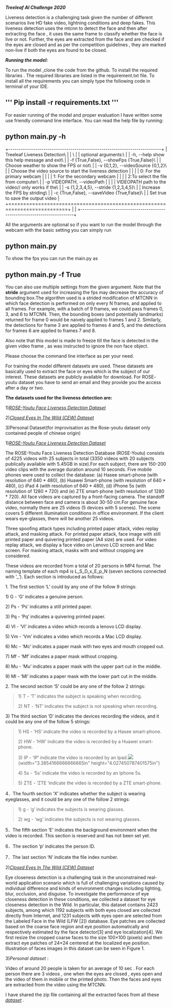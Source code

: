 ***Treeleaf AI Challenge 2020***

Liveness detection is a challenging task given the number of different
scenarios live HD fake video, lightning conditions and deep fakes. This
liveness detection uses the mtcnn to detect the face and then after
extracting the face , it uses the same frame to classify whether the
face is live or not. Further, the eyes are extracted from the face and
are checked if the eyes are closed and as per the competition guidelines
, they are marked non-live if both the eyes are found to be closed.

***Running the model:***

To run the model ,clone the code from the github. To install the
required libraries . The required libraries are listed in the
requirement.txt file. To install all the requirements you can simply
type the following code in terminal of your IDE.

'''
  Pip install -r requirements.txt
'''
---------------------------------

For easier running of the model and proper evaluation I have written
some use friendly command line interface. You can read the help file by
running:

  python main.py -h
  -------------------

+--------------------------------------------------------------------------+
| Treeleaf Liveness Detection\                                             |
| \                                                                        |
| optional arguments:\                                                     |
| -h, --help show this help message and exit\                              |
| -f {True,False}, --showFps {True,False}\                                 |
| Choose weather to show the FPS or not\                                   |
| -v {0,1,2}, --videoSource {0,1,2}\                                       |
| Choose the video source to start the liveness detection                  |
|                                                                          |
| 0: For the primary webcam                                                |
|                                                                          |
| 1: For the secondary webcam                                              |
|                                                                          |
| 2:To select the file from computer\                                      |
| -p VIDEOPATH, --videoPath                                                |
|                                                                          |
| VIDEOPATH path to the video// only works if the\                         |
| -s {1,2,3,4,5}, --stride {1,2,3,4,5}\                                    |
| Increase the FPS by striding\                                            |
| -c {True,False}, --saveVideo {True,False}\                               |
| Set true to save the output video                                        |
+==========================================================================+
|                                                                          |
+--------------------------------------------------------------------------+

All the arguments are optional so if you want to run the model through
the webcam with the basic setting you can simply run

  python main.py
  ----------------

To show the fps you can run the main.py as

  python main.py -f True
  ------------------------

You can also use multiple settings from the given argument. Note that
the **stride** argument used for increasing the fps may decrease the
accuracy of bounding box.The algorithm used is a strided modification of
MTCNN in which face detection is performed on only every N frames, and
applied to all frames. For example, with a batch of 9 frames, we could
pass frames 0, 3, and 6 to MTCNN. Then, the bounding boxes (and
potentially landmarks) returned for frame 0 would be naively applied to
frames 1 and 2. Similarly, the detections for frame 3 are applied to
frames 4 and 5, and the detections for frames 6 are applied to frames 7
and 8.

Also note that this model is made to freeze till the face is detected in
the given video frame , as was instructed to ignore the non face object.

Please choose the command line interface as per your need.

For training the model different datasets are used. These datasets are
basically used to extract the face or eyes which is the subject of our
interest. These datasets are publicly available for download. For ROSE-
youtu dataset you have to send an email and they provide you the access
after a day or two.

**The datasets used for the liveness detection are:**

1)[*ROSE-Youtu Face Liveness Detection
Dataset*](http://rose1.ntu.edu.sg/datasets/faceLivenessDetection.asp)

2)[*Closed Eyes In The Wild (CEW)
Dataset*](http://parnec.nuaa.edu.cn/_upload/tpl/02/db/731/template731/pages/xtan/ClosedEyeDatabases.html)

3)Personal Dataset(for improvisation as the Rose-youtu dataset only
contained people of chinese origin)

1)[*ROSE-Youtu Face Liveness Detection
Dataset*](http://rose1.ntu.edu.sg/datasets/faceLivenessDetection.asp)

The ROSE-Youtu Face Liveness Detection Database (ROSE-Youtu) consists of
4225 videos with 25 subjects in total (3350 videos with 20 subjects
publically available with 5.45GB in size).For each subject, there are
150-200 video clips with the average duration around 10 seconds. Five
mobile phones were used to collect the database: (a) Hasee smart-phone
(with resolution of 640 \* 480), (b) Huawei Smart-phone (with resolution
of 640 \* 480), (c) iPad 4 (with resolution of 640 \* 480), (d) iPhone
5s (with resolution of 1280 \* 720) and (e) ZTE smart-phone (with
resolution of 1280 \* 720). All face videos are captured by a
front-facing camera. The standoff distance between face and camera is
about 30-50 cm.For genuine face video, normally there are 25 videos (5
devices with 5 scenes). The scene covers 5 different illumination
conditions in office environment. If the client wears eye-glasses, there
will be another 25 videos.

Three spoofing attack types including printed paper attack, video replay
attack, and masking attack. For printed paper attack, face image with
still printed paper and quivering printed paper (A4 size) are used. For
video replay attack, we display a face video on Lenovo LCD screen and
Mac screen. For masking attack, masks with and without cropping are
considered.

These videos are recorded from a total of 20 persons in MP4 format. The
naming template of each mp4 is L\_S\_D\_x\_E\_p\_N (seven sections
connected with ‘\_’). Each section is introduced as follows:

1\. The first section ‘L’ could by any one of the follow 9 strings:

1\) G - ‘G’ indicates a genuine person.

2\) Ps - ‘Ps’ indicates a still printed paper.

3\) Pq - ‘Pq’ indicates a quivering printed paper.

4\) Vl - ‘Vl’ indicates a video which records a lenovo LCD display.

5\) Vm - ‘Vm’ indicates a video which records a Mac LCD display.

6\) Mc - ‘Mc’ indicates a paper mask with two eyes and mouth cropped out.

7\) Mf - ‘Mf’ indicates a paper mask without cropping.

8\) Mu - ‘Mu’ indicates a paper mask with the upper part cut in the
middle.

9\) Ml - ‘Ml’ indicates a paper mask with the lower part cut in the
middle.

2\. The second section ‘S’ could be any one of the follow 2 strings:

> 1\) T - ‘T’ indicates the subject is speaking when recording.
>
> 2\) NT - ‘NT’ indicates the subject is not speaking when recording.

3\) The third section ‘D’ indicates the devices recording the videos, and
it could be any one of the follow 5 strings:

> 1\) HS - ‘HS’ indicate the video is recorded by a Hasee smart-phone.
>
> 2\) HW - ‘HW’ indicate the video is recorded by a Huawei smart-phone.
>
> 3\) IP - ‘IP’ indicate the video is recorded by an
> Ipad.![](media/image1.png){width="3.3854166666666665in"
> height="4.027450787401575in"}
>
> 4\) 5s - ‘5s’ indicate the video is recorded by an Iphone 5s.
>
> 5\) ZTE - ‘ZTE ’indicate the video is recorded by a ZTE smart-phone.

4．The fourth section ‘X’ indicates whether the subject is wearing
eyeglasses, and it could be any one of the follow 2 strings:

> 1\) g - ‘g’ indicates the subjects is wearing glasses.
>
> 2\) wg - ‘wg’ indicates the subjects is not wearing glasses.

5．The fifth section ‘E’ indicates the background environment when the
video is recorded. This section is reserved and has not been set yet.

6．The section ‘p’ indicates the person ID.

7．The last section ‘N’ indicate the file index number.

2)[*Closed Eyes In The Wild (CEW)
Dataset*](http://parnec.nuaa.edu.cn/_upload/tpl/02/db/731/template731/pages/xtan/ClosedEyeDatabases.html)

Eye closeness detection is a challenging task in the unconstrained
real-world application scenario which is full of challenging variations
caused by individual difference and kinds of environment changes
including lighting, blur, occlusion, and disguise. To investigate the
performance of eye closeness detection in these conditions, we collected
a dataset for eye closeness detection in the Wild. In particular, this
dataset contains 2423 subjects, among which 1192 subjects with both eyes
closed are collected directly from Internet, and 1231 subjects with eyes
open are selected from the Labeled Face in the Wild (LFW \[2\])
database. Eye patches are collected based on the coarse face region and
eye position automatically and respectively estimated by the face
detector\[3\] and eye localization\[4\]. We first resize the cropped
coarse faces to the size 100×100 (pixels) and then extract eye patches
of 24×24 centered at the localized eye position. Illustration of faces
images in this dataset can be seen in Figure 1.

3)*Personal dataset* :

Video of around 20 people is taken for an average of 10 sec . For each
person there are 3 videos , one when the eyes are closed , eyes open and
the video of them in mobile or the printed photo. Then the faces and
eyes are extracted from the video using the MTCNN.

I have shared the zip file containing all the extracted faces from all
these
[*dataset*](https://drive.google.com/file/d/1eSh399jNkTCqggIkzM3HC2XWnZc8ZcM6/view?usp=sharing)
.
